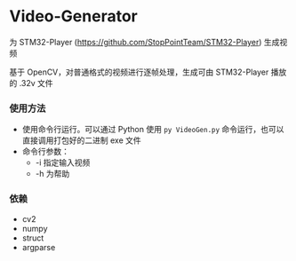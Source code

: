 # Video-Generator

为 STM32-Player (https://github.com/StopPointTeam/STM32-Player) 生成视频

基于 OpenCV，对普通格式的视频进行逐帧处理，生成可由 STM32-Player 播放的 .32v 文件

### 使用方法

+ 使用命令行运行。可以通过 Python 使用 ``py VideoGen.py`` 命令运行，也可以直接调用打包好的二进制 exe 文件
+ 命令行参数：
  + -i 指定输入视频
  + -h 为帮助

### 依赖

+ cv2
+ numpy
+ struct
+ argparse
